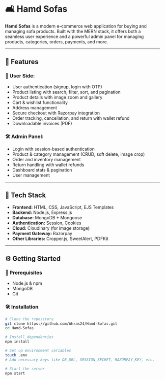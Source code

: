 # 🛋️ Hamd Sofas

**Hamd Sofas** is a modern e-commerce web application for buying and managing sofa products. Built with the MERN stack, it offers both a seamless user experience and a powerful admin panel for managing products, categories, orders, payments, and more.

---

## 🚀 Features

### 👤 User Side:
- User authentication (signup, login with OTP)
- Product listing with search, filter, sort, and pagination
- Product details with image zoom and gallery
- Cart & wishlist functionality
- Address management
- Secure checkout with Razorpay integration
- Order tracking, cancellation, and return with wallet refund
- Downloadable invoices (PDF)

### 🛠️ Admin Panel:
- Login with session-based authentication
- Product & category management (CRUD, soft delete, image crop)
- Order and inventory management
- Return handling with wallet refunds
- Dashboard stats & pagination
- User management

---

## 🧰 Tech Stack

- **Frontend:** HTML, CSS, JavaScript, EJS Templates
- **Backend:** Node.js, Express.js
- **Database:** MongoDB + Mongoose
- **Authentication:** Session, Cookies
- **Cloud:** Cloudinary (for image storage)
- **Payment Gateway:** Razorpay
- **Other Libraries:** Cropper.js, SweetAlert, PDFKit

---

## ⚙️ Getting Started

### 🔧 Prerequisites

- Node.js & npm
- MongoDB
- Git

### 🛠 Installation

```bash
# Clone the repository
git clone https://github.com/Ahras24/Hamd-Sofas.git
cd Hamd-Sofas

# Install dependencies
npm install

# Set up environment variables
touch .env
# Add necessary keys like DB_URL, SESSION_SECRET, RAZORPAY_KEY, etc.

# Start the server
npm start